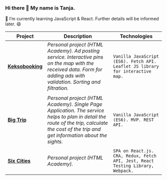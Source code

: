 ### Hi there 👋 My name is Tanja.
🌱 I’m currently learning JavaScript & React.
Further details will be informed later. 😄

Project | Description | Technologies
--- | --- | ---
[**Keksobooking**](https://github.com/tanjaslo/1621659-keksobooking-22) | *Personal project (HTML Academy). Ad posting service. Interactive pins on the map with the received data. Form for adding ads with validation. Sorting and filtration.* | `Vanilla JavaScript (ES6). Fetch API. Leaflet JS library for interactive map.`
 |  | 
[**Big Trip**](https://github.com/tanjaslo/1621659-big-trip-14) | *Personal project (HTML Academy). Single Page Application. The service helps to plan in detail the route of the trip, calculate the cost of the trip and get information about the sights.* | `Vanilla JavaScript (ES6). MVP. REST API.`
 |  | 
[**Six Cities**](https://github.com/tanjaslo/1621659-six-cities-7) | *Personal project (HTML Academy).* | `SPA on React.js. CRA, Redux, Fetch API, Jest, React Testing Library, Webpack.`

<!--
**tanjaslo/tanjaslo** is a ✨ _special_ ✨ repository because its `README.md` (this file) appears on your GitHub profile.

Here are some ideas to get you started:

- 🔭 I’m currently working on ...
- 🌱 I’m currently learning ...
- 👯 I’m looking to collaborate on ...
- 🤔 I’m looking for help with ...
- 💬 Ask me about ...
- 📫 How to reach me: ...
- 😄 Pronouns: ...
- ⚡ Fun fact: ...
- 
[go](http://stackoverflow.com){:target="_blank" rel="noopener"}
https://github.com/sandino/Markdown-Cheatsheet/blob/master/README.md#images
-->
